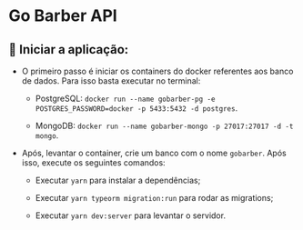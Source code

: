 # Go Barber API

## :horse_racing: Iniciar a aplicação:

- O primeiro passo é iniciar os containers do docker referentes aos banco de dados. Para isso basta executar no terminal:

  - PostgreSQL: `docker run --name gobarber-pg -e POSTGRES_PASSWORD=docker -p 5433:5432 -d postgres`.

  - MongoDB: `docker run --name gobarber-mongo -p 27017:27017 -d -t mongo`.

- Após, levantar o container, crie um banco com o nome `gobarber`. Após isso, execute os seguintes comandos:

  - Executar `yarn` para instalar a dependências;

  - Executar `yarn typeorm migration:run` para rodar as migrations;

  - Executar `yarn dev:server` para levantar o servidor.
